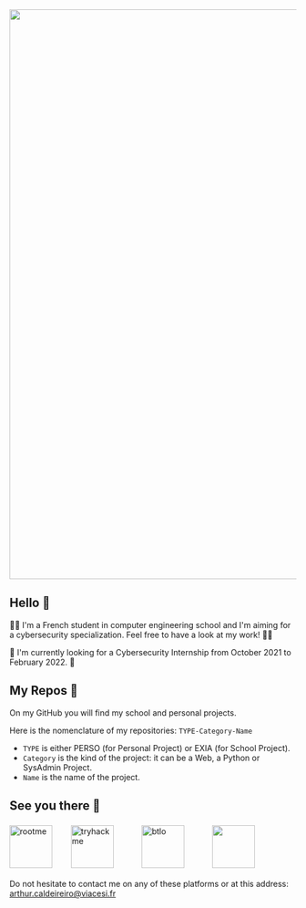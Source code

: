 <img src="https://media.giphy.com/media/YL5jUldUMWBd4l4VP8/giphy.gif" width="1000"/>

## Hello 👋
👨‍💻 I'm a French student in computer engineering school and I'm aiming for a cybersecurity specialization. Feel free to have a look at my work! 👨‍💻

🔎 I'm currently looking for a Cybersecurity Internship from October 2021 to February 2022. 🔎


## My Repos 📕
On my GitHub you will find my school and personal projects.

Here is the nomenclature of my repositories: `TYPE-Category-Name`
* `TYPE` is either PERSO (for Personal Project) or EXIA (for School Project).
* `Category` is the kind of the project: it can be a Web, a Python or SysAdmin Project.
* `Name` is the name of the project.


## See you there 👀
<a href="https://www.root-me.org/Caldei"><img src="https://i.ibb.co/Cz6zq3q/rootme.png" alt="rootme" width="75" height="75"></a>
&nbsp;&nbsp;&nbsp;&nbsp;&nbsp;
<a href="https://tryhackme.com/p/Caldei"><img src="https://i.ibb.co/cLvwVW6/tryhackme.png" alt="tryhackme" width="75" height="75" style="margin: 5px;"></a>
&nbsp;&nbsp;&nbsp;&nbsp;&nbsp;&nbsp;&nbsp;&nbsp;
<a href="https://blueteamlabs.online/public/user/69878511817918dff07a6e"><img src="https://i.ibb.co/ZcLqpxW/btlo.png" alt="btlo" width="75" height="75" style="margin: 5px;"></a>
&nbsp;&nbsp;&nbsp;&nbsp;&nbsp;&nbsp;&nbsp;&nbsp;
<a href="https://www.linkedin.com/in/arthur-caldeireiro/"><img src="https://www.flaticon.com/svg/static/icons/svg/2111/2111499.svg" width="75" height="75" style="margin: 5px;"></a>

Do not hesitate to contact me on any of these platforms or at this address: arthur.caldeireiro@viacesi.fr 
